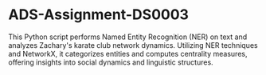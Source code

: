 # ADS-Assignment-DS0003
This Python script performs Named Entity Recognition (NER) on text and analyzes Zachary's karate club network dynamics. Utilizing NER techniques and NetworkX, it categorizes entities and computes centrality measures, offering insights into social dynamics and linguistic structures.
